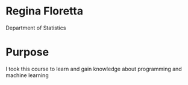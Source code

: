 # Regina Floretta

Department of Statistics

# Purpose 

I took this course to learn and gain knowledge about programming and machine learning